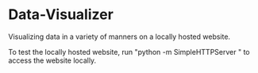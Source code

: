 # Data-Visualizer
Visualizing data in a variety of manners on a locally hosted website.

To test the locally hosted website, run "python -m SimpleHTTPServer <port number>" to access the website locally.
